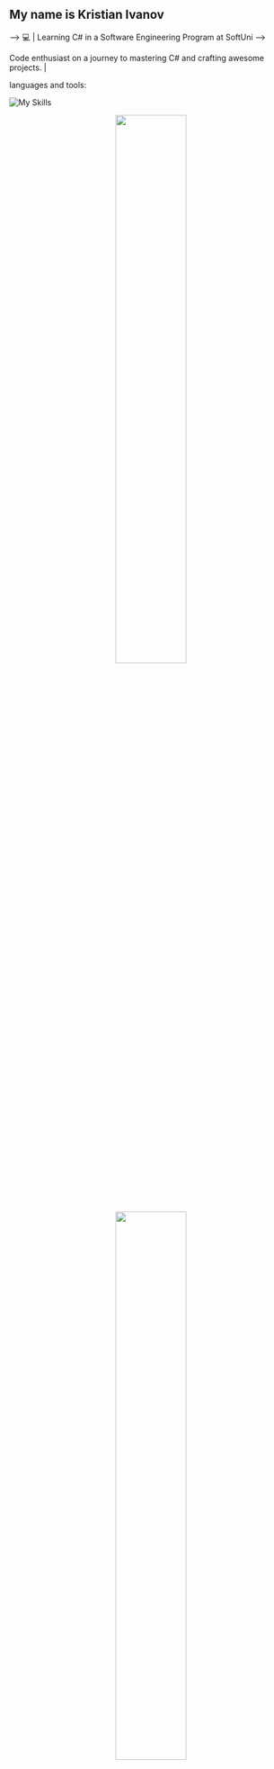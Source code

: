 ## My name is Kristian Ivanov

-->
💻 | Learning C# in a Software Engineering Program at SoftUni  -->

Code enthusiast on a journey to mastering C# and crafting awesome projects. |

languages and tools:


![My Skills](https://go-skill-icons.vercel.app/api/icons?i=azure,cs,html,css,docker,js,sqlserver&perline=7&theme=dark)




<p align="center">
  <img height="50%" width="auto" src ="https://github-readme-stats.vercel.app/api?username=KristianAntoanov&show_icons=true&count_private=true&theme=darcula&hide_border=true&hide=issues,contribs&bg_color=00000000">
  <img height="50%" width="auto" src ="https://github-readme-stats.vercel.app/api/top-langs/?username=KristianAntoanov&layout=compact&hide_border=true&theme=darcula&bg_color=00000000&langs_count=6&hide=jupyter%20notebook,tex,css,php&exclude_repo=Pacman-AI">
  <br>
    <img height="50%" width="auto" src="https://github-readme-streak-stats.herokuapp.com?user=KristianAntoanov&theme=darcula&hide_border=true&background=FFFFFF00&cache_bust=1">
  <br>
</p>


<details>
 <summary><h3>📜 My Certificates</h3></summary>
     
<code><img  alt="Basic" width="250px" style="padding-right:10px;" src="https://github.com/user-attachments/files/17044075/Programming.Basics.-.May.2024.-.Certificate.pdf" /></code>
<code><img  alt="Fundamentals" width="250px" style="padding-right:10px;" src="https://github.com/user-attachments/files/17044048/Programming.Fundamentals.with.C.-.September.2023.-.Certificate.pdf" /></code>
<code><img  alt="Advance" width="250px" style="padding-right:10px;" src="https://github.com/user-attachments/files/17044078/C.Advanced.-.January.2024.-.Certificate.pdf" /></code>
<code><img  alt="OOP" width="250px" style="padding-right:10px;" src="https://github.com/user-attachments/files/17044084/C.OOP.-.February.2024.-.Certificate.pdf" /></code>
<code><img  alt="MSSQL" width="250px" style="padding-right:10px;" src="https://github.com/user-attachments/files/17044085/MS.SQL.-.May.2024.-.Certificate-2.pdf" /></code>
<code><img  alt="EntityFramework" width="250px" style="padding-right:10px;" src="https://github.com/user-attachments/files/17044089/Entity.Framework.Core.-.June.2024.-.Certificate.pdf" /></code>
<code><img  alt="ASP.NET Fundamentals" width="250px" style="padding-right:10px;" src="https://github.com/user-attachments/files/18156100/ASP.NET.Fundamentals.-.September.2024.-.Certificate.pdf" /></code>
<code><img  alt="ASP.NET Advanced" width="250px" style="padding-right:10px;" src="https://github.com/user-attachments/files/18156108/ASP.NET.Advanced.-.October.2024.-.Certificate.pdf" /></code>

</details>

